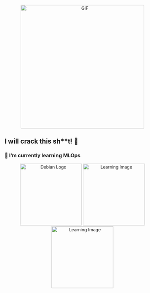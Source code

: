 <!-- GitHub Profile README -->

<p align="center">
  <img src="https://media1.giphy.com/media/v1.Y2lkPTc5MGI3NjExNzU2anp3bjJqYzdqdDQ5ejBkYXh3NmJ1bXAwdmo0d2VpaW92b3BxMCZlcD12MV9pbnRlcm5hbF9naWZfYnlfaWQmY3Q9Zw/KLfwRMrkZw1Bn5JJAi/giphy.gif" alt="GIF" width="400"/>
</p>

## I will **crack** this sh**t! 🚀

### 🌱 I’m currently learning **MLOps**

<p align="center">
  <img src="https://fs.buttercms.com/resize=width:885/lstH1ZSmTMWCmNuobhCA" alt="Debian Logo" width="200" height="200"/>
  <img src="https://scontent.fcai26-1.fna.fbcdn.net/v/t39.30808-6/299999810_189446176775391_5759972953724961873_n.jpg?_nc_cat=107&ccb=1-7&_nc_sid=6ee11a&_nc_ohc=EY14iqcxB-kQ7kNvgF-xkWA&_nc_oc=Adlur4usD4z-uCex518w9RFdW1PjsuizgG8l5R93o6FvNoplBiIT3oFjntPs-r6sQsM&_nc_zt=23&_nc_ht=scontent.fcai26-1.fna&_nc_gid=BNmok6GEQYyoILRC_haPzQ&oh=00_AYF3BS_-l1blBC0hGNj6YqBmyK2sNCI8QLepyJoWpxZQLw&oe=67E512A9" alt="Learning Image" width="200"/>
    <img src="https://www.servethehome.com/wp-content/uploads/2017/11/Redhat-logo.jpg" alt="Learning Image" width="200"/>
</p>
